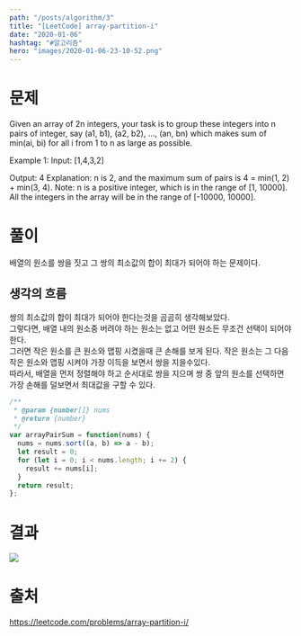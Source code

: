 ```yaml
---
path: "/posts/algorithm/3"
title: "[LeetCode] array-partition-i"
date: "2020-01-06"
hashtag: "#알고리즘"
hero: "images/2020-01-06-23-10-52.png"
---
```


# 문제

Given an array of 2n integers, your task is to group these integers into n pairs of integer, say (a1, b1), (a2, b2), ..., (an, bn) which makes sum of min(ai, bi) for all i from 1 to n as large as possible.

Example 1:
Input: [1,4,3,2]

Output: 4
Explanation: n is 2, and the maximum sum of pairs is 4 = min(1, 2) + min(3, 4).
Note:
n is a positive integer, which is in the range of [1, 10000].
All the integers in the array will be in the range of [-10000, 10000].

# 풀이

배열의 원소를 쌍을 짓고 그 쌍의 최소값의 합이 최대가 되어야 하는 문제이다.

## 생각의 흐름

쌍의 최소값의 합이 최대가 되어야 한다는것을 곰곰히 생각해보았다.  
그렇다면, 배열 내의 원소중 버려야 하는 원소는 없고 어떤 원소든 무조건 선택이 되어야 한다.  
그러면 작은 원소를 큰 원소와 맵핑 시켰을때 큰 손해를 보게 된다. 작은 원소는 그 다음 작은 원소와 맵핑 시켜야 가장 이득을 보면서 쌍을 지을수있다.  
따라서, 배열을 먼저 정렬해야 하고 순서대로 쌍을 지으며 쌍 중 앞의 원소를 선택하면 가장 손해를 덜보면서 최대값을 구할 수 있다.

```javascript
/**
 * @param {number[]} nums
 * @return {number}
 */
var arrayPairSum = function(nums) {
  nums = nums.sort((a, b) => a - b);
  let result = 0;
  for (let i = 0; i < nums.length; i += 2) {
    result += nums[i];
  }
  return result;
};
```

# 결과

![](/images/2020-01-06-23-10-52.png)

# 출처

https://leetcode.com/problems/array-partition-i/
